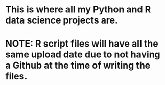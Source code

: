 # This is where all my Python and R data science projects are.

# NOTE: R script files will have all the same upload date due to not having a Github at the time of writing the files.
